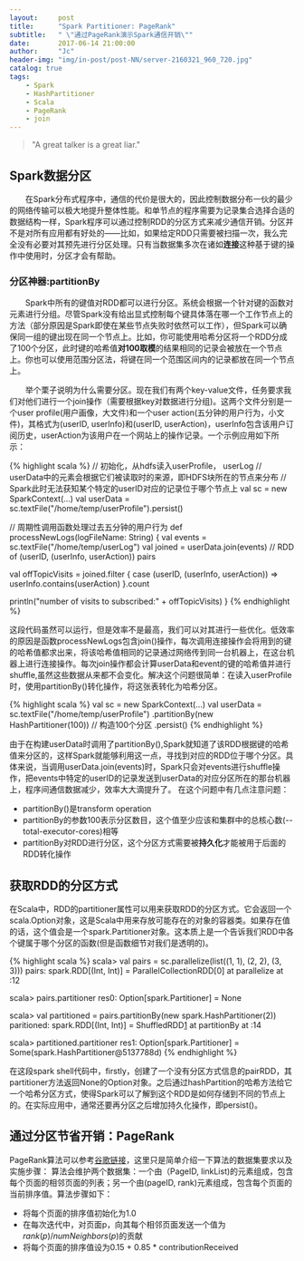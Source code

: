 ```yaml
---
layout:     post
title:      "Spark Partitioner: PageRank"
subtitle:   " \"通过PageRank演示Spark通信开销\""
date:       2017-06-14 21:00:00
author:     "Jc"
header-img: "img/in-post/post-NN/server-2160321_960_720.jpg"
catalog: true
tags:
    - Spark
    - HashPartitioner
    - Scala
    - PageRank
    - join
---
```


> "A great talker is a great liar."

##  Spark数据分区
&emsp;&emsp;在Spark分布式程序中，通信的代价是很大的，因此控制数据分布一伙的最少的网络传输可以极大地提升整体性能。和单节点的程序需要为记录集合选择合适的数据结构一样，Spark程序可以通过控制RDD的分区方式来减少通信开销。分区并不是对所有应用都有好处的——比如，如果给定RDD只需要被扫描一次，我么完全没有必要对其预先进行分区处理。只有当数据集多次在诸如**连接**这种基于键的操作中使用时，分区才会有帮助。

###  分区神器:partitionBy
&emsp;&emsp;Spark中所有的键值对RDD都可以进行分区。系统会根据一个针对键的函数对元素进行分组。尽管Spark没有给出显式控制每个键具体落在哪一个工作节点上的方法（部分原因是Spark即使在某些节点失败时依然可以工作），但Spark可以确保同一组的键出现在同一个节点上。比如，你可能使用哈希分区将一个RDD分成了100个分区，此时键的哈希值**对100取模**的结果相同的记录会被放在一个节点上。你也可以使用范围分区法，将键在同一个范围区间内的记录都放在同一个节点上。

&emsp;&emsp;举个栗子说明为什么需要分区。现在我们有两个key-value文件，任务要求我们对他们进行一个join操作（需要根据key对数据进行分组)。这两个文件分别是一个user profile(用户画像，大文件)和一个user action(五分钟的用户行为，小文件)，其格式为(userID, userInfo)和(userID, userAction)，userInfo包含该用户订阅历史，userAction为该用户在一个网站上的操作记录。一个示例应用如下所示：

{% highlight scala %}
// 初始化，从hdfs读入userProfile， userLog
// userData中的元素会根据它们被读取时的来源，即HDFS块所在的节点来分布
// Spark此时无法获知某个特定的userID对应的记录位于哪个节点上
val sc = new SparkContext(...)
val userData = sc.textFile("/home/temp/userProfile").persist()

// 周期性调用函数处理过去五分钟的用户行为
def processNewLogs(logFileName: String) {
  val events = sc.textFile("/home/temp/userLog")
  val joined = userData.join(events)  // RDD of (userID, (userInfo, userAction)) pairs

  val offTopicVisits = joined.filter {
    case (userID, (userInfo, userAction)) =>
      userInfo.contains(userAction)
  }.count

  println("number of visits to subscribed:" + offTopicVisits)
}
{% endhighlight %}

这段代码虽然可以运行，但是效率不是最高，我们可以对其进行一些优化。低效率的原因是函数processNewLogs包含join()操作，每次调用连接操作会将用到的键的哈希值都求出来，将该哈希值相同的记录通过网络传到同一台机器上，在这台机器上进行连接操作。每次join操作都会计算userData和event的键的哈希值并进行shuffle,虽然这些数据从来都不会变化。解决这个问题很简单：在读入userProfile时，使用partitionBy()转化操作，将这张表转化为哈希分区。

{% highlight scala %}
val sc = new SparkContext(...)
val userData = sc.textFile("/home/temp/userProfile")
  .partitionBy(new HashPartitioner(100))   // 构造100个分区
  .persist()
{% endhighlight %}

由于在构建userData时调用了partitionBy(),Spark就知道了该RDD根据键的哈希值来分区的，这样Spark就能够利用这一点，寻找到对应的RDD位于哪个分区。具体来说，当调用userData.join(events)时，Spark只会对events进行shuffle操作，把events中特定的userID的记录发送到userData的对应分区所在的那台机器上，程序间通信数据减少，效率大大滴提升了。
在这个问题中有几点注意问题：
* partitionBy()是transform operation
* partitionBy的参数100表示分区数目，这个值至少应该和集群中的总核心数(\-\-total-executor-cores)相等
* partitionBy对RDD进行分区，这个分区方式需要被**持久化**才能被用于后面的RDD转化操作

## 获取RDD的分区方式

在Scala中，RDD的partitioner属性可以用来获取RDD的分区方式。它会返回一个scala.Option对象，这是Scala中用来存放可能存在的对象的容器类。如果存在值的话，这个值会是一个spark.Partitioner对象。这本质上是一个告诉我们RDD中各个键属于哪个分区的函数(但是函数细节对我们是透明的)。

{% highlight scala %}
scala> val pairs = sc.parallelize(list((1, 1), (2, 2), (3, 3)))
pairs: spark.RDD[(Int, Int)] = ParallelCollectionRDD[0] at parallelize at <console>:12

scala> pairs.partitioner
res0: Option[spark.Partitioner] = None

scala> val partitioned = pairs.partitionBy(new spark.HashPartitioner(2))
paritioned: spark.RDD[(Int, Int)] = ShuffledRDD[1] at partitionBy at <console>:14

scala> partitioned.partitioner
res1: Option[spark.Partitioner] = Some(spark.HashPartitioner@5137788d)
{% endhighlight %}

在这段spark shell代码中，firstly，创建了一个没有分区方式信息的pairRDD，其partitioner方法返回None的Option对象。之后通过hashPartition的哈希方法给它一个哈希分区方式，使得Spark可以了解到这个RDD是如何存储到不同的节点上的。在实际应用中，通常还要再分区之后增加持久化操作，即persist()。

## 通过分区节省开销：PageRank
PageRank算法可以参考[谷歌链接][1]，这里只是简单介绍一下算法的数据集要求以及实施步骤：
算法会维护两个数据集：一个由（PageID, linkList)的元素组成，包含每个页面的相邻页面的列表；另一个由(pageID, rank)元素组成，包含每个页面的当前排序值。算法步骤如下：

* 将每个页面的排序值初始化为1.0
* 在每次迭代中，对页面p，向其每个相邻页面发送一个值为$rank(p)/numNeighbors(p)$的贡献
* 将每个页面的排序值设为0.15 + 0.85 * contributionReceived

[1]: https://en.wikipedia.org/wiki/PageRank
